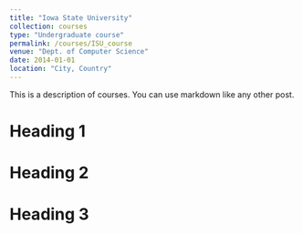```yaml
---
title: "Iowa State University"
collection: courses
type: "Undergraduate course"
permalink: /courses/ISU_course
venue: "Dept. of Computer Science"
date: 2014-01-01
location: "City, Country"
---
```


This is a description of courses. You can use markdown like any other post.

Heading 1
======

Heading 2
======

Heading 3
======